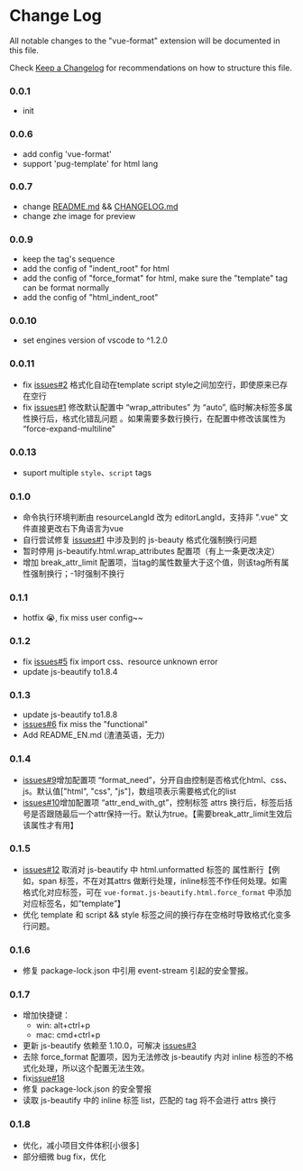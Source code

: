 # Change Log
All notable changes to the "vue-format" extension will be documented in this file.

Check [Keep a Changelog](http://keepachangelog.com/) for recommendations on how to structure this file.

### 0.0.1
- init

### 0.0.6
- add config 'vue-format'
- support 'pug-template' for html lang

### 0.0.7
- change [README.md](https://github.com/win7killer/vue-format/blob/master/README.md) && [CHANGELOG.md](https://github.com/win7killer/vue-format/blob/master/CHANGELOG.md)
- change zhe image for preview

### 0.0.9
- keep the tag's sequence
- add the config of "indent_root" for html
- add the config of "force_format" for html, make sure the "template" tag can be format normally
- add the config of "html_indent_root"

### 0.0.10
- set engines version of vscode to ^1.2.0

### 0.0.11
- fix [issues#2](https://github.com/win7killer/vue-format/issues/2) 格式化自动在template script style之间加空行，即使原来已存在空行
- fix [issues#1](https://github.com/win7killer/vue-format/issues/1) 修改默认配置中 “wrap_attributes” 为 “auto”, 临时解决标签多属性换行后，格式化错乱问题 。如果需要多数行换行，在配置中修改该属性为 “force-expand-multiline”

### 0.0.13
- suport multiple `style`、`script` tags

### 0.1.0
- 命令执行环境判断由 resourceLangId 改为 editorLangId，支持非 ".vue" 文件直接更改右下角语言为vue
- 自行尝试修复 [issues#1](https://github.com/win7killer/vue-format/issues/1) 中涉及到的 js-beauty 格式化强制换行问题
- 暂时停用 js-beautify.html.wrap_attributes 配置项（有上一条更改决定）
- 增加 break_attr_limit 配置项，当tag的属性数量大于这个值，则该tag所有属性强制换行；-1时强制不换行

### 0.1.1
- hotfix 😭, fix miss user config~~

### 0.1.2
- fix [issues#5](https://github.com/win7killer/vue-format/issues/5) fix import css、resource unknown error
- update js-beautify to1.8.4

### 0.1.3
- update js-beautify to1.8.8
- [issues#6](https://github.com/win7killer/vue-format/issues/5) fix miss the "functional"
- Add README_EN.md (渣渣英语，无力)

### 0.1.4
- [issues#9](https://github.com/win7killer/vue-format/issues/9)增加配置项 “format_need”，分开自由控制是否格式化html、css、js。默认值["html", "css", "js"]，数组项表示需要格式化的list
- [issues#10](https://github.com/win7killer/vue-format/issues/10)增加配置项 “attr_end_with_gt”，控制标签 attrs 换行后，标签后括号是否跟随最后一个attr保持一行。默认为true。【需要break_attr_limit生效后该属性才有用】

### 0.1.5
- [issues#12](https://github.com/win7killer/vue-format/issues/12) 取消对 js-beautify 中 html.unformatted 标签的 属性断行【例如，span 标签，不在对其attrs 做断行处理，inline标签不作任何处理。如需格式化对应标签，可在 `vue-format.js-beautify.html.force_format` 中添加对应标签名，如“template”】
- 优化 template 和 script && style 标签之间的换行存在空格时导致格式化变多行问题。

### 0.1.6
- 修复 package-lock.json 中引用 event-stream 引起的安全警报。

### 0.1.7
- 增加快捷键：
  - win: alt+ctrl+p
  - mac: cmd+ctrl+p
- 更新 js-beautify 依赖至 1.10.0，可解决 [issues#3](https://github.com/win7killer/vue-format/issues/3)
- 去除 force_format 配置项，因为无法修改 js-beautify 内对 inline 标签的不格式化处理，所以这个配置无法生效。
- fix[issue#18](https://github.com/win7killer/vue-format/issues/18)
- 修复 package-lock.json 的安全警报
- 读取 js-beautify 中的 inline 标签 list，匹配的 tag 将不会进行 attrs 换行

### 0.1.8
- 优化，减小项目文件体积[小很多]
- 部分细微 bug fix，优化
